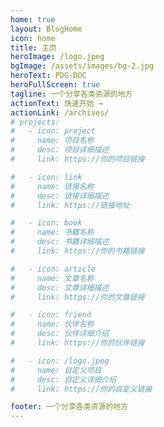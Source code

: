 ```yaml
---
home: true
layout: BlogHome
icon: home
title: 主页
heroImage: /logo.jpeg
bgImage: /assets/images/bg-2.jpg
heroText: PDG-DOC
heroFullScreen: true
tagline: 一个分享各类资源的地方
actionText: 快速开始 →
actionLink: /archives/
# projects:
#   - icon: project
#     name: 项目名称
#     desc: 项目详细描述
#     link: https://你的项目链接

#   - icon: link
#     name: 链接名称
#     desc: 链接详细描述
#     link: https://链接地址

#   - icon: book
#     name: 书籍名称
#     desc: 书籍详细描述
#     link: https://你的书籍链接

#   - icon: article
#     name: 文章名称
#     desc: 文章详细描述
#     link: https://你的文章链接

#   - icon: friend
#     name: 伙伴名称
#     desc: 伙伴详细介绍
#     link: https://你的伙伴链接

#   - icon: /logo.jpeg
#     name: 自定义项目
#     desc: 自定义详细介绍
#     link: https://你的自定义链接

footer: 一个分享各类资源的地方
---
```


<Nebulon />